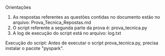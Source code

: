 Orientações

1. As respostas referentes as questões contidas no documento estão no arquivo: Prova_Tecnica_Repostas.md
2. O script referente a segunda parte da prova é: prova_tecnica.py
3. A log de execução do script está no arquivo: log.txt

Execução do script:
Antes de executar o script prova_tecnica.py, precisa instalar o pacote "pyspark".